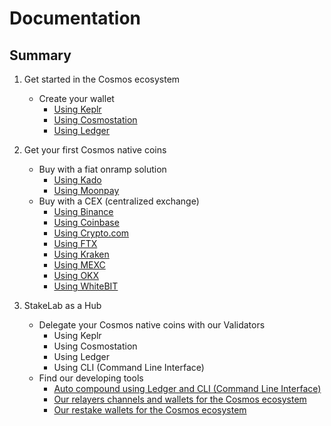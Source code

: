 # Documentation
## Summary
1. Get started in the Cosmos ecosystem
   - Create your wallet
     - [Using Keplr](https://github.com/StakeLab-Hub/Documentation/tree/main/Wallets/Keplr)
     - [Using Cosmostation](https://github.com/StakeLab-Hub/Documentation/tree/main/Wallets/Cosmostation)
     - [Using Ledger](https://github.com/StakeLab-Hub/Documentation/tree/main/Wallets/Ledger)
2. Get your first Cosmos native coins
   - Buy with a fiat onramp solution
     - [Using Kado](https://github.com/StakeLab-Hub/Documentation/tree/main/Onramp/Kado)
     - [Using Moonpay](https://github.com/StakeLab-Hub/Documentation/tree/main/Onramp/Moonpay)
   - Buy with a CEX (centralized exchange)
     - [Using Binance](https://github.com/StakeLab-Hub/Documentation/tree/main/CEX/Binance)
     - [Using Coinbase](https://github.com/StakeLab-Hub/Documentation/tree/main/CEX/Coinbase)
     - [Using Crypto.com](https://github.com/StakeLab-Hub/Documentation/tree/main/CEX/Crypto.com)
     - [Using FTX](https://github.com/StakeLab-Hub/Documentation/tree/main/CEX/FTX)
     - [Using Kraken](https://github.com/StakeLab-Hub/Documentation/tree/main/CEX/Kraken)
     - [Using MEXC](https://github.com/StakeLab-Hub/Documentation/tree/main/CEX/MEXC)
     - [Using OKX](https://github.com/StakeLab-Hub/Documentation/tree/main/CEX/OKX)
     - [Using WhiteBIT](https://github.com/StakeLab-Hub/Documentation/tree/main/CEX/WhiteBIT)

3. StakeLab as a Hub
   - Delegate your Cosmos native coins with our Validators
     - Using Keplr 
     - Using Cosmostation
     - Using Ledger
     - Using CLI (Command Line Interface)
   - Find our developing tools
     - [Auto compound using Ledger and CLI (Command Line Interface)](https://github.com/StakeLab-Hub/Ledger_Authz_CLI)
     - [Our relayers channels and wallets for the Cosmos ecosystem](https://github.com/StakeLab-Hub/Relayers)
     - [Our restake wallets for the Cosmos ecosystem](https://github.com/StakeLab-Hub/Restake)
